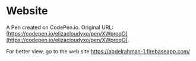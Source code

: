 # Website 

A Pen created on CodePen.io. Original URL: [https://codepen.io/elizacloudyxo/pen/XWproqO](https://codepen.io/elizacloudyxo/pen/XWproqO).

For better view, go to the web site:https://abdelrahman-1.firebaseapp.com/

